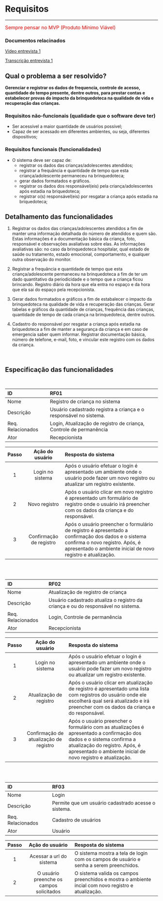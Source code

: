 # Requisitos
***
<font color=red size=3px> Sempre pensar no MVP (Produto Mínimo Viável)</font>

### Documentos relacinados
[Vídeo entrevista 1](https://drive.google.com/drive/folders/1Or46q_-2OVtlj0Ld-N480jH8o_340p-u?usp=sharing)

[Transcrição entrevista 1](https://docs.google.com/document/d/1xFBG9e23nWkiTlMNSxKEHTME_qj5OxC8/edit?usp=sharing&ouid=110166493521473478854&rtpof=true&sd=true)

## Qual o problema a ser resolvido?
__Gerenciar e registrar os dados de frequencia, controle de acesso, quantidade de tempo presente, dentre outros, para prestar contas e estabelecer provas do impacto da brinquedoteca na qualidade de vida e recuperação das crianças.__

### Requisitos não-funcionais (qualidade que o software deve ter)
* Ser acessível a maior quantidade de usuários possível;
* Capaz de ser acessado em diferentes ambientes, ou seja, diferentes dispositivos;

### Requisitos funcionais (funcionalidades)
* O sistema deve ser capaz de:
  * registrar os dados das crianças/adolescentes atendidos;
  * registrar a frequância e quantidade de tempo que esta criança/adolescente permaneceu na brinquedoteca;
  * gerar dados formatados e gráficos.
  * registrar os dados dos responsável(eis) pela criança/adolescentes após estadia na briquedoteca;
  * registrar o(s) responsável(eis) por resgatar a criança após estadia na briquedoteca;

## Detalhamento das funcionalidades
1. Registrar os dados das crianças/adolescentes atendidos a fim de manter uma informação detalhada do número de atendidos e quem são. Estas informações é a documentação básica da criança, foto, responsável e observações avaliativas sobre elas. As informações avaliativas são: no caso da brinquedoteca hospitalar, qual estado de saúde ou tratamento, estado emocional, comportamento, e qualquer outra observação do monitor.

2. Registrar a frequância e quantidade de tempo que esta criança/adolescente permaneceu na brinquedoteca a fim de ter um dado quantitativo da periodicidade e o tempo que a criança ficou brincando. Registro diário da hora que ela entra no espaço e da hora que ela sai do espaço pela recepcionista. 

3. Gerar dados formatados e gráficos a fim de estabalecer o impacto da brinquedoteca na qualidade de vida e recuperação das crianças. Gerar tabelas e gráficos da quantidade de crianças, frequência das crianças, quantidade de tempo de cada criança na brinquedoteca, dentre outros.

4. Cadastro do responsável por resgatar a criança após estadia na briquedoteca a fim de manter a segurança da criança e em caso de emergencia saber quem informar. Registrar documentação básica, número de telefone, e-mail, foto, e vincular este registro com os dados da criança.

<br>

## Especificação das funcionalidades
<br>

| ID | RF01 | 
| :--- | :--- |
| Nome | Registro de criança no sistema |
| Descrição | Usuário cadastrado registra a criança e o responsável no sistema. |
| Req. Relacionados | Login, Atualização de registro de criança, Controle de permanência |
| Ator | Recepcionista |

| Passo | Ação do usuário | Resposta do sistema |
| :---: | :---: | :--- |
| 1 | Login no sistema | Após o usuário efetuar o login é apresentado um ambiente onde o usuário pode fazer um novo registro ou atualizar um registro existente. |
| 2 | Novo registro | Após o usuário clicar em novo registro é apresentado um formulário de registro onde o usuário irá preencher com os dados da criança e do responsável. |
| 3 | Confirmação de registro | Após o usuário preencher o formulário de registro é apresentado a confirmação dos dados e o sistema confirma o novo registro. Após, é apresentado o ambiente inicial de novo registro e atualização. | 

<br><br>

| ID | RF02 | 
| :--- | :--- |
| Nome | Atualização de registro de criança |
| Descrição | Usuário cadastrado atualiza o registro da criança e ou do responsável no sistema. |
| Req. Relacionados | Login, Controle de permanência |
| Ator | Recepcionista |

| Passo | Ação do usuário | Resposta do sistema |
| :---: | :---: | :--- |
| 1 | Login no sistema | Após o usuário efetuar o login é apresentado um ambiente onde o usuário pode fazer um novo registro ou atualizar um registro existente. |
| 2 | Atualização de registro | Após o usuário clicar em atualização de registro é apresentado uma lista com registros do usuário onde ele escolherá qual será atualizado e irá preencher com os dados da criança e do responsável. |
| 3 | Confirmação de atualização de registro | Após o usuário preencher o formulário com as atualizações é apresentado a confirmação dos dados e o sistema confirma a atualização do registro. Após, é apresentado o ambiente inicial de novo registro e atualização. |

<br><br>

| ID | RF03 | 
| :--- | :--- |
| Nome | Login |
| Descrição | Permite que um usuário cadastrado acesse o sistema. |
| Req. Relacionados | Cadastro de usuários |
| Ator | Usuário |

| Passo | Ação do usuário | Resposta do sistema |
| :---: | :---: | :--- |
| 1 | Acessar a url do sistema | O sistema mostra a tela de login com os campos de usuário e senha a serem preenchidos. |
| 2 | O usuário preenche os campos solicitados | O sistema valida os campos preenchidos e mostra o ambiente incial com novo registro e atualização. |

<br><br>
